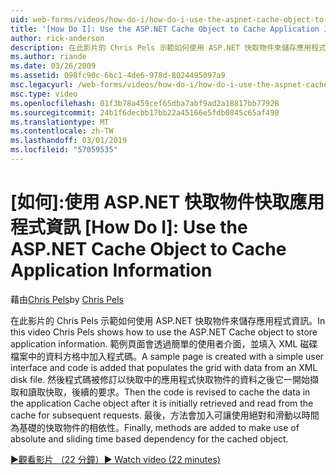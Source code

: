 ```yaml
---
uid: web-forms/videos/how-do-i/how-do-i-use-the-aspnet-cache-object-to-cache-application-information
title: '[How Do I]: Use the ASP.NET Cache Object to Cache Application Information | Microsoft Docs'
author: rick-anderson
description: 在此影片的 Chris Pels 示範如何使用 ASP.NET 快取物件來儲存應用程式資訊。 範例頁面會透過簡單的使用者介面...
ms.author: riande
ms.date: 03/26/2009
ms.assetid: 098fc90c-6bc1-4de6-978d-8024495097a9
msc.legacyurl: /web-forms/videos/how-do-i/how-do-i-use-the-aspnet-cache-object-to-cache-application-information
msc.type: video
ms.openlocfilehash: 01f3b78a459cef65dba7abf9ad2a18817bb77928
ms.sourcegitcommit: 24b1f6decbb17bb22a45166e5fdb0845c65af498
ms.translationtype: MT
ms.contentlocale: zh-TW
ms.lasthandoff: 03/01/2019
ms.locfileid: "57059535"
---
```

<a name="how-do-i-use-the-aspnet-cache-object-to-cache-application-information"></a>[如何]:使用 ASP.NET 快取物件快取應用程式資訊
[How Do I]: Use the ASP.NET Cache Object to Cache Application Information
====================
<span data-ttu-id="422a3-104">藉由[Chris Pels](https://twitter.com/chrispels)</span><span class="sxs-lookup"><span data-stu-id="422a3-104">by [Chris Pels](https://twitter.com/chrispels)</span></span>

<span data-ttu-id="422a3-105">在此影片的 Chris Pels 示範如何使用 ASP.NET 快取物件來儲存應用程式資訊。</span><span class="sxs-lookup"><span data-stu-id="422a3-105">In this video Chris Pels shows how to use the ASP.NET Cache object to store application information.</span></span> <span data-ttu-id="422a3-106">範例頁面會透過簡單的使用者介面，並填入 XML 磁碟檔案中的資料方格中加入程式碼。</span><span class="sxs-lookup"><span data-stu-id="422a3-106">A sample page is created with a simple user interface and code is added that populates the grid with data from an XML disk file.</span></span> <span data-ttu-id="422a3-107">然後程式碼被修訂以快取中的應用程式快取物件的資料之後它一開始擷取和讀取快取，後續的要求。</span><span class="sxs-lookup"><span data-stu-id="422a3-107">Then the code is revised to cache the data in the application Cache object after it is initially retrieved and read from the cache for subsequent requests.</span></span> <span data-ttu-id="422a3-108">最後，方法會加入可讓使用絕對和滑動以時間為基礎的快取物件的相依性。</span><span class="sxs-lookup"><span data-stu-id="422a3-108">Finally, methods are added to make use of absolute and sliding time based dependency for the cached object.</span></span>

[<span data-ttu-id="422a3-109">&#9654;觀看影片 （22 分鐘）</span><span class="sxs-lookup"><span data-stu-id="422a3-109">&#9654; Watch video (22 minutes)</span></span>](https://channel9.msdn.com/Blogs/ASP-NET-Site-Videos/how-do-i-use-the-aspnet-cache-object-to-cache-application-information)
